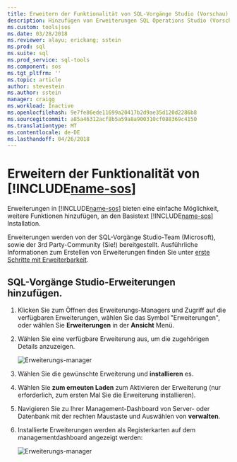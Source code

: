 ```yaml
---
title: Erweitern der Funktionalität von SQL-Vorgänge Studio (Vorschau) | Microsoft Docs
description: Hinzufügen von Erweiterungen SQL Operations Studio (Vorschau)
ms.custom: tools|sos
ms.date: 03/28/2018
ms.reviewer: alayu; erickang; sstein
ms.prod: sql
ms.suite: sql
ms.prod_service: sql-tools
ms.component: sos
ms.tgt_pltfrm: ''
ms.topic: article
author: stevestein
ms.author: sstein
manager: craigg
ms.workload: Inactive
ms.openlocfilehash: 9e7fe86ede11699a20417b2d9ae35d120d2286b8
ms.sourcegitcommit: a85a46312acf8b5a59a8a900310cf088369c4150
ms.translationtype: MT
ms.contentlocale: de-DE
ms.lasthandoff: 04/26/2018
---
```

# <a name="extend-the-functionality-of-includename-sosincludesname-sos-shortmd"></a>Erweitern der Funktionalität von [!INCLUDE[name-sos](../includes/name-sos-short.md)]

Erweiterungen in [!INCLUDE[name-sos](../includes/name-sos-short.md)] bieten eine einfache Möglichkeit, weitere Funktionen hinzufügen, an den Basistext [!INCLUDE[name-sos](../includes/name-sos-short.md)] Installation. 

Erweiterungen werden von der SQL-Vorgänge Studio-Team (Microsoft), sowie der 3rd Party-Community (Sie!) bereitgestellt. Ausführliche Informationen zum Erstellen von Erweiterungen finden Sie unter [erste Schritte mit Erweiterbarkeit](https://github.com/Microsoft/sqlopsstudio/wiki/Getting-started-with-Extensibility).


## <a name="add-sql-operations-studio-extensions"></a>SQL-Vorgänge Studio-Erweiterungen hinzufügen.

1. Klicken Sie zum Öffnen des Erweiterungs-Managers und Zugriff auf die verfügbaren Erweiterungen, wählen Sie das Symbol "Erweiterungen", oder wählen Sie **Erweiterungen** in der **Ansicht** Menü.
2. Wählen Sie eine verfügbare Erweiterung aus, um die zugehörigen Details anzuzeigen.

   ![Erweiterungs-manager](media/extensions/extension-manager.png)

1. Wählen Sie die gewünschte Erweiterung und **installieren** es.
2. Wählen Sie **zum erneuten Laden** zum Aktivieren der Erweiterung (nur erforderlich, zum ersten Mal Sie die Erweiterung installieren).
1. Navigieren Sie zu Ihrer Management-Dashboard von Server- oder Datenbank mit der rechten Maustaste und Auswählen von **verwalten**.
2. Installierte Erweiterungen werden als Registerkarten auf dem managementdashboard angezeigt werden:

   ![Erweiterungs-manager](media/extensions/dashboard-extensions.png)



